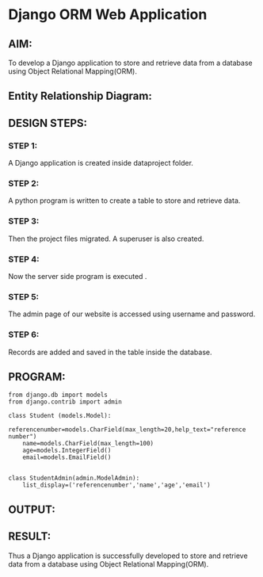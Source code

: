 # Django ORM Web Application

## AIM:
To develop a Django application to store and retrieve data from a database using Object Relational Mapping(ORM).

## Entity Relationship Diagram:



## DESIGN STEPS:

### STEP 1:
A Django application is created inside dataproject folder.
### STEP 2:
A python program is written to create a table to store and retrieve data.
### STEP 3:
Then the project files migrated. A superuser is also created.
### STEP 4:
Now the server side program is executed .
### STEP 5:
The admin page of our website is accessed using username and password.
### STEP 6:
Records are added and saved in the table inside the database.

## PROGRAM:
```
from django.db import models
from django.contrib import admin

class Student (models.Model):
    referencenumber=models.CharField(max_length=20,help_text="reference number")
    name=models.CharField(max_length=100)
    age=models.IntegerField()
    email=models.EmailField()


class StudentAdmin(admin.ModelAdmin):
    list_display=('referencenumber','name','age','email')
```

## OUTPUT:





## RESULT:
Thus a Django application is successfully developed to store and retrieve data from a database using Object Relational Mapping(ORM).
